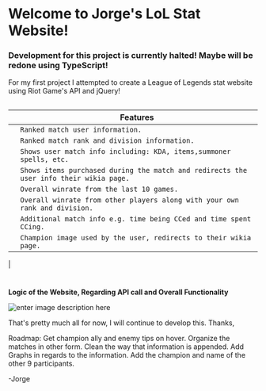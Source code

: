 ﻿# Welcome to Jorge's LoL Stat Website!
### Development for this project is currently halted! Maybe will be redone using TypeScript!

For my first project I attempted to create a League of Legends stat website using Riot Game's API and jQuery!



##

|                |Features|
|-|-------------------------------|
||`Ranked match user information.`            |
||`Ranked match rank and division information.`            |
||`Shows user match info including: KDA, items,summoner spells, etc.`|
||`Shows items purchased during the match and redirects the user info their wikia page.`|
||`Overall winrate from the last 10 games.`|
||`Overall winrate from other players along with your own rank and division.`|
||`Additional match info e.g. time being CCed and time spent CCing.`|
||`Champion image used by the user, redirects to their wikia page. `|
|
#
**Logic of the Website, Regarding API call and Overall Functionality**

![enter image description here](https://cdn.discordapp.com/attachments/303372529077321739/830515982124056586/Screen_Shot_2021-04-10_at_2.51.06_PM.png)


That's pretty much all for now, I will continue to develop this. Thanks,

Roadmap:
Get champion ally and enemy tips on hover.
Organize the matches in other form.
Clean the way that information is appended.
Add Graphs in regards to the information.
Add the champion and name of the other 9 participants.

-Jorge
